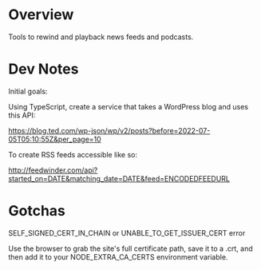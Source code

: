 # Overview

Tools to rewind and playback news feeds and podcasts.

# Dev Notes

Initial goals:

Using TypeScript, create a service that takes a WordPress blog and uses this API:

https://blog.ted.com/wp-json/wp/v2/posts?before=2022-07-05T05:10:55Z&per_page=10

To create RSS feeds accessible like so:

http://feedwinder.com/api?started_on=DATE&matching_date=DATE&feed=ENCODEDFEEDURL

# Gotchas

SELF_SIGNED_CERT_IN_CHAIN or UNABLE_TO_GET_ISSUER_CERT error

Use the browser to grab the site's full certificate path, save it to a .crt, and then add it to your NODE_EXTRA_CA_CERTS environment variable.
